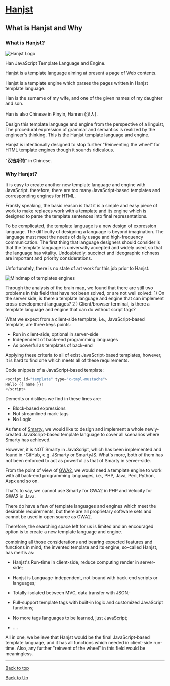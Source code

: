 
# [Hanjst](/hanjst/index)
## What is Hanjst and Why

### What is Hanjst?

![Hanjst Logo](http://ufqi.com/blog/wp-content/uploads/2019/06/hanjst-logo.201901.jpg)

Han JavaScript Template Language and Engine.

Hanjst is a template language aiming at present a page of Web contents.

Hanjst is a template engine which parses the pages written in Hanjst template language.

Han is the surname of my wife, and one of the given names of my daughter and son.

Han is also Chinese in Pinyin, Hànrén (汉人).

Design this template language and engine from the perspective of a linguist,
The procedural expression of grammar and semantics is realized by the engineer's thinking.
This is the Hanjst template language and engine.

Hanjst is intentionally designed to stop further "Reinventing the wheel" for HTML template engines though it sounds ridiculous.

"**汉吉斯特**" in Chinese.

### Why Hanjst?

It is easy to create another new template language and engine with JavaScript. therefore, there are too many JavaScript-based templates and corresponding engines for HTML.

Frankly speaking, the basic reason is that it is a simple and easy piece of work to make replaces work with a template and its engine which is designed to parse the template sentences into final representations.

To be complicated, the template language is a new design of expression language. The difficulty of designing a language is beyond imagination. The language must meet the needs of daily usage and high-frequency  communication. The first thing that language designers should consider is that the template language is universally accepted and widely used, so that the language has vitality. Undoubtedly, succinct and ideographic richness are important and priority considerations.

Unfortunately, there is no state of art work for this job prior to Hanjst.
 
 ![Mindmap of templates engines](http://ufqi.com/blog/wp-content/uploads/2018/12/TemplateLanguage_Engine_forWeb.201812.png)
 
Through the analysis of the brain map, we found that there are still two problems in this field that have not been solved, or are not well solved: 1) On the server side, is there a template language and engine that can implement cross-development languages? 2 ) Client/browser terminal, is there a template language and engine that can do without script tags?
 
 What we expect from a client-side template, i.e., JavaScript-based template, are three keys points:
 - Run in client-side, optional in server-side
 - Independent of back-end programming languages
 - As powerful as templates of back-end

Applying these criteria to all of exist JavaScript-based templates, however, it is hard to find one which meets all of these requirements.

Code snippets of a JavaScript-based template: 
```javascript
<script id="template" type="x-tmpl-mustache">
Hello {{ name }}!
</script>
```
Demerits or dislikes we find in these lines are:
- Block-based expressions
- Not streamlined mark-tags
- No Logic

 As fans of [Smarty,](//www.smarty.net) we would like to design and implement a whole newly-created JavaScript-based template language to cover all scenarios where Smarty has achieved.
 
However, it is NOT Smarty in JavaScript, which has been implemented and found in -GitHub, e.g. JSmarty or SmartyJS. What's more, both of them has not been enforced to act as powerful as that of Smarty in server-side.

From the point of view of [GWA2](/gwa2/index), we would need a template engine to work with all back-end programming languages, i.e., PHP, Java, Perl, Python, Aspx and so on.

That's to say, we cannot use Smarty for GWA2 in PHP and Velocity for GWA2 in Java.

There do have a few of template languages and engines which meet the desirable requirements, but there are all proprietary software sets and cannot be used in open source as GWA2.

Therefore, the searching space left for us is limited and an encouraged option is to create a new template language and engine.     
 
combining all those considerations and  bearing expected features and functions in mind, the invented template and its engine, so-called Hanjst, has mertis as:

-   Hanjst's Run-time in client-side, reduce computing render in server-side;
    
-   Hanjst is Language-independent, not-bound with back-end scripts or languages;
    
-   Totally-isolated between MVC, data transfer with JSON;
    
-   Full-support template tags with built-in logic and customized JavaScript functions;
    
-   No more tags languages to be learned, just JavaScript;
    
-   ....

All in one, we believe that Hanjst would be the final JavaScript-based template language, and it has all functions which needed in client-side run-time. Also, any further "reinvent of the wheel" in this field would be meaningless. 

----
[Back to top](/hanjst/what-is-hanjst)

[Back to Up](/hanjst/index)
<!--stackedit_data:
eyJoaXN0b3J5IjpbLTU5MjY1MTA5NSwxODM1MjI3MDEwLDcxMj
A2NTMwOSwtMjM0MzY0NzQwLDUzNTE1MjIwMCwtODQxNTIyOTU4
LDE1MjQwMjg4LC00NzUyNjE4ODEsMTIwOTY3Nzg4NSw4MDIwOD
U4MzQsLTY5ODUwMTg3NiwtOTMzMzA0NDMzXX0=
-->